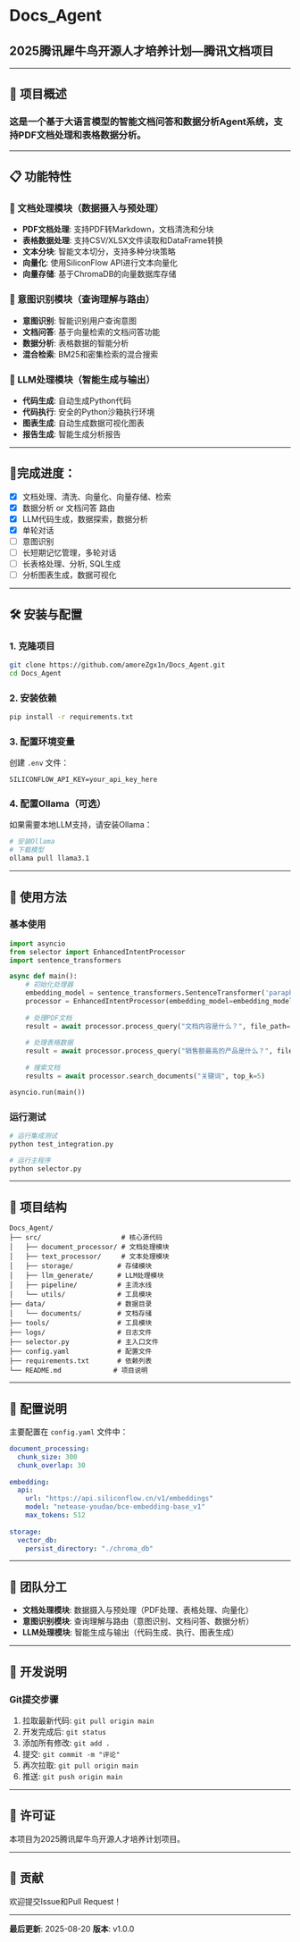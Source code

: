 # Docs_Agent

## 2025腾讯犀牛鸟开源人才培养计划—腾讯文档项目

***

## 🚀 项目概述

### 这是一个基于大语言模型的智能文档问答和数据分析Agent系统，支持PDF文档处理和表格数据分析。

***

## 📋 功能特性

### 📄 文档处理模块（数据摄入与预处理）
- **PDF文档处理**: 支持PDF转Markdown，文档清洗和分块
- **表格数据处理**: 支持CSV/XLSX文件读取和DataFrame转换
- **文本分块**: 智能文本切分，支持多种分块策略
- **向量化**: 使用SiliconFlow API进行文本向量化
- **向量存储**: 基于ChromaDB的向量数据库存储

### 🧠 意图识别模块（查询理解与路由）
- **意图识别**: 智能识别用户查询意图
- **文档问答**: 基于向量检索的文档问答功能
- **数据分析**: 表格数据的智能分析
- **混合检索**: BM25和密集检索的混合搜索

### 🤖 LLM处理模块（智能生成与输出）
- **代码生成**: 自动生成Python代码
- **代码执行**: 安全的Python沙箱执行环境
- **图表生成**: 自动生成数据可视化图表
- **报告生成**: 智能生成分析报告   

***

## 🚩完成进度：
- [x] 文档处理、清洗、向量化、向量存储、检索
- [x] 数据分析 or 文档问答 路由
- [x] LLM代码生成，数据探索，数据分析
- [x] 单轮对话
- [ ] 意图识别
- [ ] 长短期记忆管理，多轮对话
- [ ] 长表格处理、分析, SQL生成
- [ ] 分析图表生成，数据可视化

***

## 🛠️ 安装与配置

### 1. 克隆项目
```bash
git clone https://github.com/amoreZgx1n/Docs_Agent.git
cd Docs_Agent
```

### 2. 安装依赖
```bash
pip install -r requirements.txt
```

### 3. 配置环境变量
创建 `.env` 文件：
```env
SILICONFLOW_API_KEY=your_api_key_here
```

### 4. 配置Ollama（可选）
如果需要本地LLM支持，请安装Ollama：
```bash
# 安装Ollama
# 下载模型
ollama pull llama3.1
```

***

## 📖 使用方法

### 基本使用
```python
import asyncio
from selector import EnhancedIntentProcessor
import sentence_transformers

async def main():
    # 初始化处理器
    embedding_model = sentence_transformers.SentenceTransformer('paraphrase-multilingual-MiniLM-L12-v2')
    processor = EnhancedIntentProcessor(embedding_model=embedding_model)
    
    # 处理PDF文档
    result = await processor.process_query("文档内容是什么？", file_path="path/to/document.pdf")
    
    # 处理表格数据
    result = await processor.process_query("销售额最高的产品是什么？", file_path="path/to/sales.csv")
    
    # 搜索文档
    results = await processor.search_documents("关键词", top_k=5)

asyncio.run(main())
```

### 运行测试
```bash
# 运行集成测试
python test_integration.py

# 运行主程序
python selector.py
```

***

## 📁 项目结构

```
Docs_Agent/
├── src/                    # 核心源代码
│   ├── document_processor/ # 文档处理模块
│   ├── text_processor/     # 文本处理模块
│   ├── storage/           # 存储模块
│   ├── llm_generate/      # LLM处理模块
│   ├── pipeline/          # 主流水线
│   └── utils/             # 工具模块
├── data/                  # 数据目录
│   └── documents/         # 文档存储
├── tools/                 # 工具模块
├── logs/                  # 日志文件
├── selector.py            # 主入口文件
├── config.yaml            # 配置文件
├── requirements.txt       # 依赖列表
└── README.md             # 项目说明
```

***

## 🔧 配置说明

主要配置在 `config.yaml` 文件中：

```yaml
document_processing:
  chunk_size: 300
  chunk_overlap: 30
  
embedding:
  api:
    url: "https://api.siliconflow.cn/v1/embeddings"
    model: "netease-youdao/bce-embedding-base_v1"
    max_tokens: 512
    
storage:
  vector_db:
    persist_directory: "./chroma_db"
```

***

## 🤝 团队分工

- **文档处理模块**: 数据摄入与预处理（PDF处理、表格处理、向量化）
- **意图识别模块**: 查询理解与路由（意图识别、文档问答、数据分析）
- **LLM处理模块**: 智能生成与输出（代码生成、执行、图表生成）

***

## 📝 开发说明

### Git提交步骤
1. 拉取最新代码: `git pull origin main`
2. 开发完成后: `git status`
3. 添加所有修改: `git add .`
4. 提交: `git commit -m "评论"`
5. 再次拉取: `git pull origin main`
6. 推送: `git push origin main`

***

## 📄 许可证

本项目为2025腾讯犀牛鸟开源人才培养计划项目。

***

## 🤝 贡献

欢迎提交Issue和Pull Request！

---

**最后更新**: 2025-08-20
**版本**: v1.0.0

